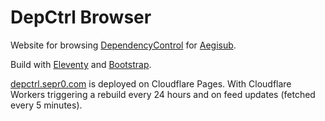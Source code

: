 # DepCtrl Browser
Website for browsing [DependencyControl](https://github.com/TypesettingTools/DependencyControl) for [Aegisub](https://github.com/Aegisub/Aegisub).

Build with [Eleventy](https://www.11ty.dev/) and [Bootstrap](https://getbootstrap.com/).

[depctrl.sepr0.com](https://depctrl.sepr0.com/) is deployed on Cloudflare Pages. With Cloudflare Workers triggering a rebuild every 24 hours and on feed  updates (fetched every 5 minutes).
